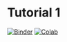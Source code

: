 # Tutorial 1
[![Binder](https://mybinder.org/badge.svg)](https://mybinder.org/v2/gh/peterjsadowski/ics235/master?filepath=tutorials%01_Jupyter.ipynb)
[![Colab](https://colab.research.google.com/assets/colab-badge.svg)](https://colab.research.google.com/github/peterjsadowski/ics235/blob/master/tutorials/01_Jupyter.ipynb)

